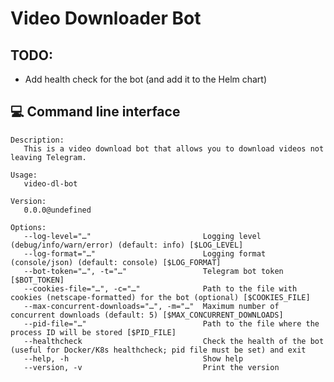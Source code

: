 # Video Downloader Bot

## TODO:

- Add health check for the bot (and add it to the Helm chart)

<!--GENERATED:APP_README-->
## 💻 Command line interface

```
Description:
   This is a video download bot that allows you to download videos not leaving Telegram.

Usage:
   video-dl-bot

Version:
   0.0.0@undefined

Options:
   --log-level="…"                         Logging level (debug/info/warn/error) (default: info) [$LOG_LEVEL]
   --log-format="…"                        Logging format (console/json) (default: console) [$LOG_FORMAT]
   --bot-token="…", -t="…"                 Telegram bot token [$BOT_TOKEN]
   --cookies-file="…", -c="…"              Path to the file with cookies (netscape-formatted) for the bot (optional) [$COOKIES_FILE]
   --max-concurrent-downloads="…", -m="…"  Maximum number of concurrent downloads (default: 5) [$MAX_CONCURRENT_DOWNLOADS]
   --pid-file="…"                          Path to the file where the process ID will be stored [$PID_FILE]
   --healthcheck                           Check the health of the bot (useful for Docker/K8s healthcheck; pid file must be set) and exit
   --help, -h                              Show help
   --version, -v                           Print the version
```
<!--/GENERATED:APP_README-->
